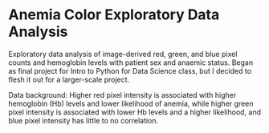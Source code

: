 # Anemia Color Exploratory Data Analysis

Exploratory data analysis of image-derived red, green, and blue pixel counts and hemoglobin levels with patient sex and anaemic status. Began as final project for Intro to Python for Data Science class, but I decided to flesh it out for a larger-scale project.


Data background:
    Higher red pixel intensity is associated with higher hemoglobin (Hb) levels and lower likelihood of anemia, while higher green pixel intensity is associated with lower Hb levels and a higher likelihood, and blue pixel intensity has little to no correlation. 
